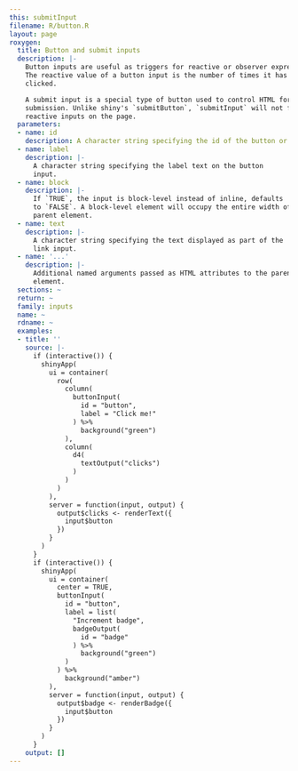 ```yaml
---
this: submitInput
filename: R/button.R
layout: page
roxygen:
  title: Button and submit inputs
  description: |-
    Button inputs are useful as triggers for reactive or observer expressions.
    The reactive value of a button input is the number of times it has been
    clicked.

    A submit input is a special type of button used to control HTML form
    submission. Unlike shiny's `submitButton`, `submitInput` will not freeze all
    reactive inputs on the page.
  parameters:
  - name: id
    description: A character string specifying the id of the button or link input.
  - name: label
    description: |-
      A character string specifying the label text on the button
      input.
  - name: block
    description: |-
      If `TRUE`, the input is block-level instead of inline, defaults
      to `FALSE`. A block-level element will occupy the entire width of its
      parent element.
  - name: text
    description: |-
      A character string specifying the text displayed as part of the
      link input.
  - name: '...'
    description: |-
      Additional named arguments passed as HTML attributes to the parent
      element.
  sections: ~
  return: ~
  family: inputs
  name: ~
  rdname: ~
  examples:
  - title: ''
    source: |-
      if (interactive()) {
        shinyApp(
          ui = container(
            row(
              column(
                buttonInput(
                  id = "button",
                  label = "Click me!"
                ) %>%
                  background("green")
              ),
              column(
                d4(
                  textOutput("clicks")
                )
              )
            )
          ),
          server = function(input, output) {
            output$clicks <- renderText({
              input$button
            })
          }
        )
      }
      if (interactive()) {
        shinyApp(
          ui = container(
            center = TRUE,
            buttonInput(
              id = "button",
              label = list(
                "Increment badge",
                badgeOutput(
                  id = "badge"
                ) %>%
                  background("green")
              )
            ) %>%
              background("amber")
          ),
          server = function(input, output) {
            output$badge <- renderBadge({
              input$button
            })
          }
        )
      }
    output: []
---
```

